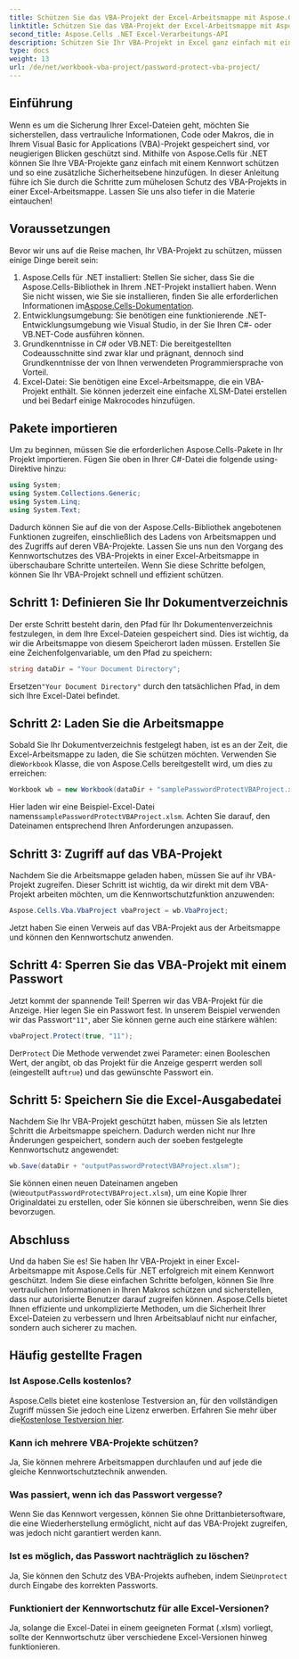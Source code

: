 ```yaml
---
title: Schützen Sie das VBA-Projekt der Excel-Arbeitsmappe mit Aspose.Cells mit einem Kennwort
linktitle: Schützen Sie das VBA-Projekt der Excel-Arbeitsmappe mit Aspose.Cells mit einem Kennwort
second_title: Aspose.Cells .NET Excel-Verarbeitungs-API
description: Schützen Sie Ihr VBA-Projekt in Excel ganz einfach mit einem Passwort mit Aspose.Cells für .NET. Folgen Sie dieser Schritt-für-Schritt-Anleitung für mehr Sicherheit.
type: docs
weight: 13
url: /de/net/workbook-vba-project/password-protect-vba-project/
---
```

## Einführung
Wenn es um die Sicherung Ihrer Excel-Dateien geht, möchten Sie sicherstellen, dass vertrauliche Informationen, Code oder Makros, die in Ihrem Visual Basic for Applications (VBA)-Projekt gespeichert sind, vor neugierigen Blicken geschützt sind. Mithilfe von Aspose.Cells für .NET können Sie Ihre VBA-Projekte ganz einfach mit einem Kennwort schützen und so eine zusätzliche Sicherheitsebene hinzufügen. In dieser Anleitung führe ich Sie durch die Schritte zum mühelosen Schutz des VBA-Projekts in einer Excel-Arbeitsmappe. Lassen Sie uns also tiefer in die Materie eintauchen!
## Voraussetzungen
Bevor wir uns auf die Reise machen, Ihr VBA-Projekt zu schützen, müssen einige Dinge bereit sein:
1.  Aspose.Cells für .NET installiert: Stellen Sie sicher, dass Sie die Aspose.Cells-Bibliothek in Ihrem .NET-Projekt installiert haben. Wenn Sie nicht wissen, wie Sie sie installieren, finden Sie alle erforderlichen Informationen im[Aspose.Cells-Dokumentation](https://reference.aspose.com/cells/net/).
2. Entwicklungsumgebung: Sie benötigen eine funktionierende .NET-Entwicklungsumgebung wie Visual Studio, in der Sie Ihren C#- oder VB.NET-Code ausführen können.
3. Grundkenntnisse in C# oder VB.NET: Die bereitgestellten Codeausschnitte sind zwar klar und prägnant, dennoch sind Grundkenntnisse der von Ihnen verwendeten Programmiersprache von Vorteil.
4. Excel-Datei: Sie benötigen eine Excel-Arbeitsmappe, die ein VBA-Projekt enthält. Sie können jederzeit eine einfache XLSM-Datei erstellen und bei Bedarf einige Makrocodes hinzufügen.
## Pakete importieren
Um zu beginnen, müssen Sie die erforderlichen Aspose.Cells-Pakete in Ihr Projekt importieren. Fügen Sie oben in Ihrer C#-Datei die folgende using-Direktive hinzu:
```csharp
using System;
using System.Collections.Generic;
using System.Linq;
using System.Text;
```
Dadurch können Sie auf die von der Aspose.Cells-Bibliothek angebotenen Funktionen zugreifen, einschließlich des Ladens von Arbeitsmappen und des Zugriffs auf deren VBA-Projekte.
Lassen Sie uns nun den Vorgang des Kennwortschutzes des VBA-Projekts in einer Excel-Arbeitsmappe in überschaubare Schritte unterteilen. Wenn Sie diese Schritte befolgen, können Sie Ihr VBA-Projekt schnell und effizient schützen.
## Schritt 1: Definieren Sie Ihr Dokumentverzeichnis
Der erste Schritt besteht darin, den Pfad für Ihr Dokumentenverzeichnis festzulegen, in dem Ihre Excel-Dateien gespeichert sind. Dies ist wichtig, da wir die Arbeitsmappe von diesem Speicherort laden müssen. Erstellen Sie eine Zeichenfolgenvariable, um den Pfad zu speichern:
```csharp
string dataDir = "Your Document Directory";
```
 Ersetzen`"Your Document Directory"` durch den tatsächlichen Pfad, in dem sich Ihre Excel-Datei befindet.
## Schritt 2: Laden Sie die Arbeitsmappe
 Sobald Sie Ihr Dokumentverzeichnis festgelegt haben, ist es an der Zeit, die Excel-Arbeitsmappe zu laden, die Sie schützen möchten. Verwenden Sie die`Workbook` Klasse, die von Aspose.Cells bereitgestellt wird, um dies zu erreichen:
```csharp
Workbook wb = new Workbook(dataDir + "samplePasswordProtectVBAProject.xlsm");
```
 Hier laden wir eine Beispiel-Excel-Datei namens`samplePasswordProtectVBAProject.xlsm`. Achten Sie darauf, den Dateinamen entsprechend Ihren Anforderungen anzupassen.
## Schritt 3: Zugriff auf das VBA-Projekt
Nachdem Sie die Arbeitsmappe geladen haben, müssen Sie auf ihr VBA-Projekt zugreifen. Dieser Schritt ist wichtig, da wir direkt mit dem VBA-Projekt arbeiten möchten, um die Kennwortschutzfunktion anzuwenden:
```csharp
Aspose.Cells.Vba.VbaProject vbaProject = wb.VbaProject;
```
Jetzt haben Sie einen Verweis auf das VBA-Projekt aus der Arbeitsmappe und können den Kennwortschutz anwenden.
## Schritt 4: Sperren Sie das VBA-Projekt mit einem Passwort
Jetzt kommt der spannende Teil! Sperren wir das VBA-Projekt für die Anzeige. Hier legen Sie ein Passwort fest. In unserem Beispiel verwenden wir das Passwort`"11"`, aber Sie können gerne auch eine stärkere wählen:
```csharp
vbaProject.Protect(true, "11");
```
 Der`Protect` Die Methode verwendet zwei Parameter: einen Booleschen Wert, der angibt, ob das Projekt für die Anzeige gesperrt werden soll (eingestellt auf`true`) und das gewünschte Passwort ein.
## Schritt 5: Speichern Sie die Excel-Ausgabedatei
Nachdem Sie Ihr VBA-Projekt geschützt haben, müssen Sie als letzten Schritt die Arbeitsmappe speichern. Dadurch werden nicht nur Ihre Änderungen gespeichert, sondern auch der soeben festgelegte Kennwortschutz angewendet:
```csharp
wb.Save(dataDir + "outputPasswordProtectVBAProject.xlsm");
```
 Sie können einen neuen Dateinamen angeben (wie`outputPasswordProtectVBAProject.xlsm`), um eine Kopie Ihrer Originaldatei zu erstellen, oder Sie können sie überschreiben, wenn Sie dies bevorzugen.
## Abschluss
Und da haben Sie es! Sie haben Ihr VBA-Projekt in einer Excel-Arbeitsmappe mit Aspose.Cells für .NET erfolgreich mit einem Kennwort geschützt. Indem Sie diese einfachen Schritte befolgen, können Sie Ihre vertraulichen Informationen in Ihren Makros schützen und sicherstellen, dass nur autorisierte Benutzer darauf zugreifen können. Aspose.Cells bietet Ihnen effiziente und unkomplizierte Methoden, um die Sicherheit Ihrer Excel-Dateien zu verbessern und Ihren Arbeitsablauf nicht nur einfacher, sondern auch sicherer zu machen.
## Häufig gestellte Fragen
### Ist Aspose.Cells kostenlos?
 Aspose.Cells bietet eine kostenlose Testversion an, für den vollständigen Zugriff müssen Sie jedoch eine Lizenz erwerben. Erfahren Sie mehr über die[Kostenlose Testversion hier](https://releases.aspose.com/).
### Kann ich mehrere VBA-Projekte schützen?
Ja, Sie können mehrere Arbeitsmappen durchlaufen und auf jede die gleiche Kennwortschutztechnik anwenden.
### Was passiert, wenn ich das Passwort vergesse?
Wenn Sie das Kennwort vergessen, können Sie ohne Drittanbietersoftware, die eine Wiederherstellung ermöglicht, nicht auf das VBA-Projekt zugreifen, was jedoch nicht garantiert werden kann.
### Ist es möglich, das Passwort nachträglich zu löschen?
Ja, Sie können den Schutz des VBA-Projekts aufheben, indem Sie`Unprotect` durch Eingabe des korrekten Passworts.
### Funktioniert der Kennwortschutz für alle Excel-Versionen?
Ja, solange die Excel-Datei in einem geeigneten Format (.xlsm) vorliegt, sollte der Kennwortschutz über verschiedene Excel-Versionen hinweg funktionieren.
